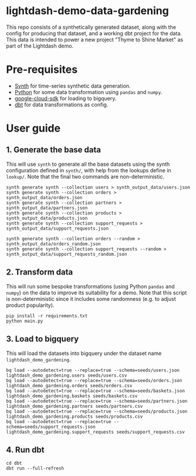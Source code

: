 # lightdash-demo-data-gardening
This repo consists of a synthetically generated dataset, along with the config for producing that dataset, and a working dbt project for the data. This data is intended to power a new project "Thyme to Shine Market" as part of the Lightdash demo.

# Pre-requisites
- [Synth](https://github.com/shuttle-hq/synth) for time-series synthetic data generation.
- [Python](https://www.python.org/) for some data transformation using `pandas` and `numpy`.
- [google-cloud-sdk](https://cloud.google.com/sdk/docs/install) for loading to bigquery.
- [dbt](https://docs.getdbt.com/dbt-cli/install/overview) for data transformations as config.

# User guide
## 1. Generate the base data

This will use `synth` to generate all the base datasets using the synth configuration defined in `synth/`, with help from the lookups define in `lookup/`. Note that the final two commands are non-deterministic.

```
synth generate synth --collection users > synth_output_data/users.json
synth generate synth --collection orders > synth_output_data/orders.json
synth generate synth --collection partners > synth_output_data/partners.json
synth generate synth --collection products > synth_output_data/products.json
synth generate synth --collection support_requests > synth_output_data/support_requests.json

synth generate synth --collection orders --random > synth_output_data/orders_random.json
synth generate synth --collection support_requests --random > synth_output_data/support_requests_random.json
```
## 2. Transform data

This will run some bespoke transformations (using Python `pandas` and `numpy`) on the data to improve its suitability for a demo. Note that this script is non-deterministic since it includes some randomness (e.g. to adjust product popularity).
```
pip install -r requirements.txt
python main.py
```
## 3. Load to bigquery
This will load the datasets into bigquery under the dataset name `lightdash_demo_gardening`.

```
bq load --autodetect=true --replace=true --schema=seeds/users.json lightdash_demo_gardening.users seeds/users.csv
bq load --autodetect=true --replace=true --schema=seeds/orders.json lightdash_demo_gardening.orders seeds/orders.csv
bq load --autodetect=true --replace=true --schema=seeds/baskets.json lightdash_demo_gardening.baskets seeds/baskets.csv
bq load --autodetect=true --replace=true --schema=seeds/partners.json lightdash_demo_gardening.partners seeds/partners.csv
bq load --autodetect=true --replace=true --schema=seeds/products.json lightdash_demo_gardening.products seeds/products.csv
bq load --autodetect=true --replace=true --schema=seeds/support_requests.json lightdash_demo_gardening.support_requests seeds/support_requests.csv
```

## 4. Run dbt

```
cd dbt
dbt run --full-refresh
```
